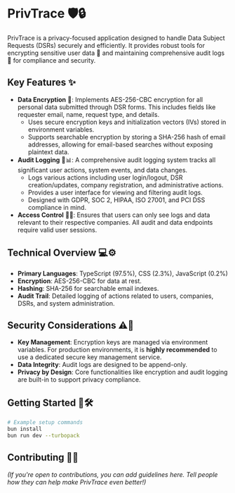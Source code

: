 # PrivTrace 🛡️🔒

PrivTrace is a privacy-focused application designed to handle Data Subject Requests (DSRs) securely and efficiently. It provides robust tools for encrypting sensitive user data 🤫 and maintaining comprehensive audit logs 📜 for compliance and security.

## Key Features ✨

*   **Data Encryption** 🔑: Implements AES-256-CBC encryption for all personal data submitted through DSR forms. This includes fields like requester email, name, request type, and details.
    *   Uses secure encryption keys and initialization vectors (IVs) stored in environment variables.
    *   Supports searchable encryption by storing a SHA-256 hash of email addresses, allowing for email-based searches without exposing plaintext data.
*   **Audit Logging** 📜📊: A comprehensive audit logging system tracks all significant user actions, system events, and data changes.
    *   Logs various actions including user login/logout, DSR creation/updates, company registration, and administrative actions.
    *   Provides a user interface for viewing and filtering audit logs.
    *   Designed with GDPR, SOC 2, HIPAA, ISO 27001, and PCI DSS compliance in mind.
*   **Access Control** 👤🚦: Ensures that users can only see logs and data relevant to their respective companies. All audit and data endpoints require valid user sessions.

## Technical Overview 💻⚙️

*   **Primary Languages**: TypeScript (97.5%), CSS (2.3%), JavaScript (0.2%)
*   **Encryption**: AES-256-CBC for data at rest.
*   **Hashing**: SHA-256 for searchable email indexes.
*   **Audit Trail**: Detailed logging of actions related to users, companies, DSRs, and system administration.

## Security Considerations ⚠️🔐

*   **Key Management**: Encryption keys are managed via environment variables. For production environments, it is **highly recommended** to use a dedicated secure key management service.
*   **Data Integrity**: Audit logs are designed to be append-only.
*   **Privacy by Design**: Core functionalities like encryption and audit logging are built-in to support privacy compliance.

## Getting Started 🚀🛠️

```sh
# Example setup commands
bun install
bun run dev --turbopack
```

## Contributing 🙏🤝

_(If you're open to contributions, you can add guidelines here. Tell people how they can help make PrivTrace even better!)_
